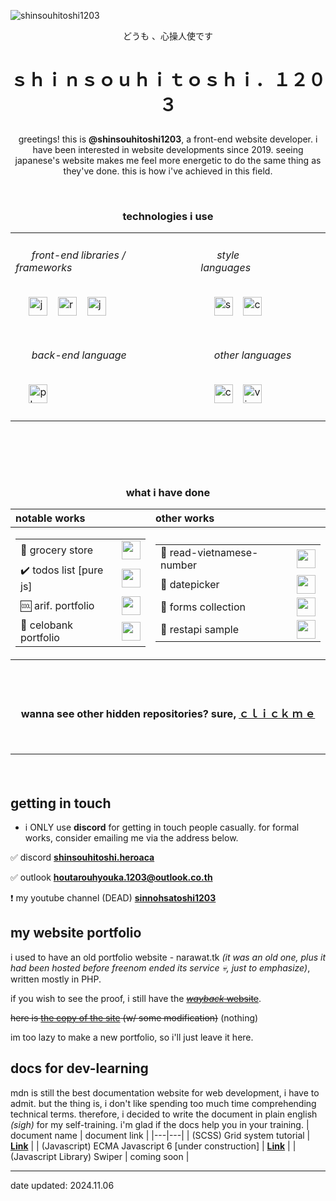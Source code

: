 ![shinsouhitoshi1203](https://github.com/user-attachments/assets/eae51f07-33e3-40a6-bae8-d31d556c1e52)



<p align="center">どうも 、心操人使です</p>

# <p align="center">ｓｈｉｎｓｏｕｈｉｔｏｓｈｉ．１２０３</p> 

<p align="center"> greetings! this is <b>@shinsouhitoshi1203</b>, a front-end website developer. i have been interested in website developments since 2019. seeing japanese's website makes me feel more energetic to do the same thing as they've done. this is how i've achieved in this field. </p>


<br><h3 align="center" size="30"><b >technologies i use</b></h3>
<table align="center">
      <tr>
          <td>
            <div>
              <h6>&nbsp;&nbsp;&nbsp;&nbsp;&nbsp;&nbsp;front-end libraries / frameworks&nbsp;&nbsp;&nbsp;&nbsp;&nbsp;&nbsp;</h6>
              &nbsp;&nbsp;&nbsp;&nbsp;
              <img width="30" src="https://github.com/user-attachments/assets/cf4290f2-88a6-4e5f-85ad-d8c3e72e915a" title="javascript"/>
              <span>&ensp;</span>
              <img width="30" src="https://github.com/user-attachments/assets/4ee61439-596f-4ecc-bfe6-03908f5866bd" title="react (learning)"/>
              <span>&ensp;</span>
              <img width="30" src="https://github.com/user-attachments/assets/d52f4abb-e98a-421f-8a74-a61662744132" title="jquery (breh)"/>
              <br><br>
            </div>
          </td>
          <td>
            <div>
              <h6>&nbsp;&nbsp;&nbsp;&nbsp;&nbsp;&nbsp;style languages&nbsp;&nbsp;&nbsp;&nbsp;&nbsp;&nbsp;&nbsp;&nbsp;&nbsp;&nbsp;&nbsp;&nbsp;</h6>
              &nbsp;&nbsp;&nbsp;&nbsp; 
              <img width="30" src="https://github.com/user-attachments/assets/191f12ea-0331-4a3c-b8ee-0da42802e82d" title="scss"/>
              <span>&ensp;</span>
              <img width="30" src="https://github.com/user-attachments/assets/1a060ff9-95c3-4daa-b4e3-05095c573ba6" title="css"/>
              <br><br>
            </div>
          </td>
      </tr>
      <tr>
          <td>
            <div>
              <h6>&nbsp;&nbsp;&nbsp;&nbsp;&nbsp;&nbsp;back-end language&nbsp;&nbsp;&nbsp;&nbsp;&nbsp;</h6>
              <span>&nbsp;&nbsp;&nbsp;&nbsp;</span>
              <img width="30" src="https://github.com/user-attachments/assets/da63edbb-b086-4d35-800f-4eb04a1132e5" title="php (basic)"/>
              <br><br>
            </div>
          </td>
          <td>
            <div>
              <h6>&nbsp;&nbsp;&nbsp;&nbsp;&nbsp;other languages&nbsp;&nbsp;&nbsp;&nbsp;&nbsp;</h6>
              <span>&nbsp;&nbsp;&nbsp;&nbsp;</span>
              <img width="30" src="https://github.com/user-attachments/assets/06934120-85f0-4c70-88cd-2bbdf2b4a556" title="cee-plus-plus (bruh)"/>
              <span>&ensp;</span>
              <img width="30" src="https://github.com/user-attachments/assets/2064eeeb-be07-4e6b-b16e-1128ca6199c4" title="visual basic shit"/>
              <br><br>
            </div>
          </td>
      </tr>
</table>

<br>
<br>

<br><h3 align="center" size="30"><b >what i have done</b></h3>
<table class=work align=center>
      <thead>
            <tr>
                  <th align=left>notable works</th>
                  <th align=left>other works</th>
            </tr>
      </thead>
      <tbody>
            <tr>
                  <td class=notable>
                        <table><tbody>
                          <tr>
                            <td>🏪 grocery store</td>
                            <td><a href="https://store.zorogetlost.site/"><img src="https://github.com/user-attachments/assets/53137a40-5b4c-4cb8-ae0d-546a09aa1b98"  height=30></a></td>
                          </tr>
                          <tr>
                            <td>✔️ todos list [pure js]</td>
                            <td><a href="https://todos.zorogetlost.site/"><img src="https://github.com/user-attachments/assets/53137a40-5b4c-4cb8-ae0d-546a09aa1b98"  height=30></a></td>
                          </tr>
                          <tr>
                            <td>🆒 arif. portfolio</td>
                            <td><a href="https://project06.zorogetlost.site/"><img src="https://github.com/user-attachments/assets/53137a40-5b4c-4cb8-ae0d-546a09aa1b98"  height=30></a></td>
                          </tr>
                          <tr>
                            <td>🏦 celobank portfolio</td>
                            <td><a href="https://project05.zorogetlost.site/"> <img src="https://github.com/user-attachments/assets/e92c3ee9-7f4a-4066-943c-37e508eb9def"  height=30> </a></td>
                          </tr>
                        </tbody>
                        </table>
                  </td>
                  <td class=other>
                        <table><tbody>
                          <tr>
                            <td>🔢 read-vietnamese-number</td>
                            <td><a href="https://playground.zorogetlost.site/readnum"><img src="https://github.com/user-attachments/assets/53137a40-5b4c-4cb8-ae0d-546a09aa1b98"  height=30></a></td>
                          </tr>
                          <tr>
                            <td>📆 datepicker</td>
                            <td><a href="https://datepicker.zorogetlost.site/"><img src="https://github.com/user-attachments/assets/53137a40-5b4c-4cb8-ae0d-546a09aa1b98"  height=30></a></td>
                          </tr>  
                          <tr>
                            <td>📝 forms collection </td>
                            <td><a href="https://forms.zorogetlost.site/"><img src="https://github.com/user-attachments/assets/53137a40-5b4c-4cb8-ae0d-546a09aa1b98"  height=30></a></td>
                          </tr>
                           <tr>
                            <td>🔐 restapi sample </td>
                            <td><a href="https://restapi.zorogetlost.site/"><img src="https://github.com/user-attachments/assets/53137a40-5b4c-4cb8-ae0d-546a09aa1b98"  height=30></a></td>
                          </tr>
                        </tbody>
                        </table>
                  </td>
            </tr>
      </tbody>
</table>

<br><br>
<h3 align=center>  wanna see other hidden repositories? sure,   <a href="https://github.com/shinsouhitoshi1203?tab=repositories">ｃｌｉｃｋ ｍ ｅ</a> </p>
<br>
<hr></hr>
<br>



## getting in touch

- i ONLY use **discord** for getting in touch people casually. for formal works, consider emailing me via the address below.

✅ discord  [**shinsouhitoshi.heroaca**](https://discord.com/users/1049182897678065737 "")

✅ outlook [**houtarouhyouka.1203@outlook.co.th**](mailto:houtarouhyouka.1203@outlook.co.th "メール")

:exclamation: my youtube channel (DEAD)  [**sinnohsatoshi1203**](https://www.youtube.com/@sinnohsatoshi1203 "公式youtubeｃｈ")


## my website portfolio
i used to have an old portfolio website - narawat.tk *(it was an old one, plus it had been hosted before freenom ended its service :skull:, just to emphasize)*, written mostly in PHP.

if you wish to see the proof, i still have the [~~*wayback* website~~](https://web.archive.org/web/20230725115346/https://www.narawat.tk/en/welcome).

~~here is [the copy of the site](http://sinnohsatoshi.click) (w/ some modification)~~ (nothing)

im too lazy to make a new portfolio, so i'll just leave it here.


## docs for dev-learning
mdn is still the best documentation website for web development, i have to admit. but the thing is, i don't like spending too much time comprehending technical terms. therefore, i decided to write the document in plain english *(sigh)* for my self-training. i'm glad if the docs help you in your training.
| document name  | document link  |
|---|---|
|  (SCSS) Grid system tutorial | [**Link**](https://github.com/shinsouhitoshi1203/sass-grid-system/blob/6eaf0246a57c0db78e25ffcc380a0c1c3140426f/readme.md)  |
|  (Javascript) ECMA Javascript 6 [under construction] | [**Link**](https://github.com/shinsouhitoshi1203/js-project/tree/1dcab813185e2b364c3be87ed57b0dc6407d293a/ecma6)  |
|  (Javascript Library) Swiper | coming soon  |

-------------------------
date updated: 2024.11.06
